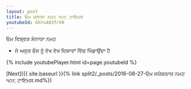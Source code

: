 ```yaml
---
layout: post
title: ਓਮ ਚਲਾਯਾ ਨਮਹ ੧੦੮ ਟਾਇਮਸ
youtubeId: GhYu483frV0
---
```

 
 
 ਓਮ ਵਿਸ਼੍ਵਕ ਸੇਨਾਯਾ ਨਮਹ  
 
 -  ਜੋ ਅਸੁਰ ਫੌਜ ਨੂੰ ਵੱਖ ਵੱਖ ਦਿਸ਼ਾਵਾਂ ਵਿੱਚ ਖਿੰਡਾਉਂਦਾ ਹੈ 
 
  
 
  
 
 
 
 
 
 


{% include youtubePlayer.html id=page.youtubeId %}
 
[Next]({{ site.baseurl }}{% link  split2/_posts/2016-08-27-ਓਮ ਜਯੇਸ਼ਠਾਯ ਨਮਹ ੧੦੮ ਟਾਇਮਸ.md%})
 
